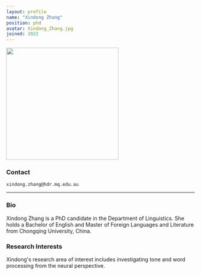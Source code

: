 ```yaml
---
layout: profile
name: "Xindong Zhang"
position: phd
avatar: Xindong_Zhang.jpg
joined: 2022
---
```


<img width="300" src="{{site.baseurl}}/images/people/{{page.avatar}}" data-action="zoom">

### Contact
<i class="fa fa-envelope-o"></i>  `xindong.zhang@hdr.mq.edu.au`

<hr>

### Bio

Xindong Zhang is a PhD candidate in the Department of Linguistics. She holds a Bachelor of English and Master of Foreign Languages and Literature from Chongqing University, China. 

### Research Interests

Xindong's research area of interest includes investigating tone and word processing from the neural perspective.

